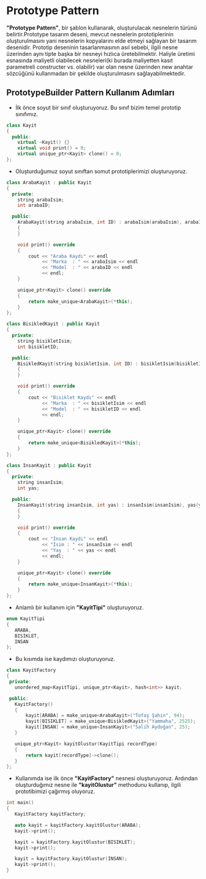 # Prototype Pattern
**"Prototype Pattern"**, bir şablon kullanarak, oluşturulacak nesnelerin türünü belirtir.Prototype tasarım deseni, mevcut nesnelerin prototiplerinin oluşturulmasını yani nesnelerin kopyalarını elde etmeyi sağlayan bir tasarım desenidir. Prototip deseninin tasarlanmasının asıl sebebi, ilgili nesne üzerinden aynı tipte başka bir nesneyi hızlıca üretebilmektir. Haliyle üretimi esnasında maliyetli olabilecek nesneleri(ki burada maliyetten kasıt parametreli constructer vs. olabilir) var olan nesne üzerinden new anahtar sözcüğünü kullanmadan bir şekilde oluşturulmasını sağlayabilmektedir.

## PrototypeBuilder Pattern Kullanım Adımları

* İlk önce soyut bir sınıf oluşturuyoruz. Bu sınıf bizim temel prototip sınıfımız.

```cpp
class Kayit
{
  public:
    virtual ~Kayit() {}
    virtual void print() = 0;
    virtual unique_ptr<Kayit> clone() = 0;
};
```

* Oluşturduğumuz soyut sınıftan  somut prototiplerimizi oluşturuyoruz.

```cpp
class ArabaKayit : public Kayit
{
  private:
    string arabaIsim;
    int arabaID;

  public:
    ArabaKayit(string arabaIsim, int ID) : arabaIsim(arabaIsim), arabaID(ID)
    {
    }

    void print() override
    {
        cout << "Araba Kaydı" << endl
             << "Marka  : " << arabaIsim << endl
             << "Model  : " << arabaID << endl
             << endl;
    }

    unique_ptr<Kayit> clone() override
    {
        return make_unique<ArabaKayit>(*this);
    }
};

class BisikledKayit : public Kayit
{
  private:
    string bisikletIsim;
    int bisikletID;

  public:
    BisikledKayit(string bisikletIsim, int ID) : bisikletIsim(bisikletIsim), bisikletID(ID)
    {
    }

    void print() override
    {
        cout << "Bisiklet Kaydı" << endl
             << "Marka  : " << bisikletIsim << endl
             << "Model  : " << bisikletID << endl
             << endl;
    }

    unique_ptr<Kayit> clone() override
    {
        return make_unique<BisikledKayit>(*this);
    }
};

class InsanKayit : public Kayit
{
  private:
    string insanIsim;
    int yas;

  public:
    InsanKayit(string insanIsim, int yas) : insanIsim(insanIsim), yas(yas)
    {
    }

    void print() override
    {
        cout << "İnsan Kaydı" << endl
             << "İsim : " << insanIsim << endl
             << "Yaş  : " << yas << endl
             << endl;
    }

    unique_ptr<Kayit> clone() override
    {
        return make_unique<InsanKayit>(*this);
    }
};
```

* Anlamlı bir kullanım için **"KayitTipi"** oluşturuyoruz.

 ```cpp
enum KayitTipi
{
    ARABA,
    BISIKLET,
    INSAN
};
 ```

 * Bu kısımda ise kaydımızı oluşturuyoruz.

 ```cpp
class KayitFactory
{
  private:
    unordered_map<KayitTipi, unique_ptr<Kayit>, hash<int>> kayit;

  public:
    KayitFactory()
    {
        kayit[ARABA] = make_unique<ArabaKayit>("Tofaş Şahin", 94);
        kayit[BISIKLET] = make_unique<BisikledKayit>("Yammaha", 2525);
        kayit[INSAN] = make_unique<InsanKayit>("Salih Aydoğan", 25);
    }

    unique_ptr<Kayit> kayitOlustur(KayitTipi recordType)
    {
        return kayit[recordType]->clone();
    }
};
 ```

 * Kullanımda ise ilk önce **"KayitFactory"** nesnesi oluşturuyoruz. Ardından oluşturduğımız nesne ile **"kayitOlustur"** methodunu kullanıp, ilgili prototibimizi çağırmış oluyoruz.

 ```cpp
int main()
{
    KayitFactory kayitFactory;

    auto kayit = kayitFactory.kayitOlustur(ARABA);
    kayit->print();

    kayit = kayitFactory.kayitOlustur(BISIKLET);
    kayit->print();

    kayit = kayitFactory.kayitOlustur(INSAN);
    kayit->print();
}
 ```
